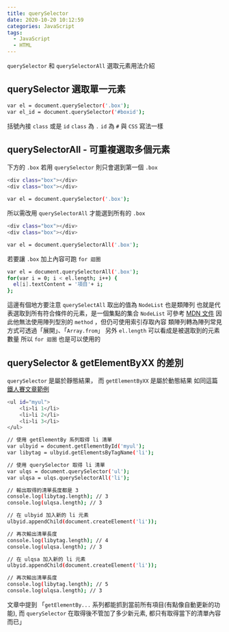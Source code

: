 ```yaml
---
title: querySelector
date: 2020-10-20 10:12:59
categories: JavaScript
tags:
  - JavaScript
  - HTML
---
```

`querySelector` 和 `querySelectorAll` 選取元素用法介紹
<!-- more -->
## querySelector 選取單一元素
```sh
var el = document.querySelector('.box');
var el_id = document.querySelector('#boxid');
```

括號內接 `class` 或是 `id` 
`class` 為 `.`
`id` 為 `#`
與 `CSS` 寫法一樣

## querySelectorAll - 可重複選取多個元素
下方的 `.box` 若用 `querySelector` 則只會選到第一個 `.box`
```sh
<div class="box"></div>
<div class="box"></div>

var el = document.querySelector('.box');
```
所以需改用 `querySelectorAll` 才能選到所有的 `.box` 

```sh
<div class="box"></div>
<div class="box"></div>

var el = document.querySelectorAll('.box');
```
若要讓 `.box` 加上內容可跑 `for 迴圈`
```sh
var el = document.querySelectorAll('.box');
for(var i = 0; i < el.length; i++) {
  el[i].textContent = '項目'+ i;
};
```
這邊有個地方要注意 `querySelectAll` 取出的值為 `NodeList` 也是類陣列
也就是代表選取到所有符合條件的元素，是一個集點的集合 `NodeList`
可參考 [MDN 文件](https://developer.mozilla.org/zh-TW/docs/Web/API/NodeList)
因此他無法使用陣列型別的 `method` ，但仍可使用索引存取內容
類陣列轉為陣列常見方式可透過「展開」、「`Array.from`」
另外 `el.length` 可以看成是被選取到的元素數量
所以 `for 迴圈` 也是可以使用的

## querySelector & getElementByXX 的差別

`querySelector` 是屬於靜態結果， 而 `getElementByXX` 是屬於動態結果
如同這篇[鐵人賽文章範例](https://ithelp.ithome.com.tw/articles/10230686?sc=rss.qu)
```sh
<ul id="myul">
    <li>li 1</li>
    <li>li 2</li>
    <li>li 3</li>
</ul>

// 使用 getElementBy 系列取得 li 清單
var ulbyid = document.getElementById('myul');
var libytag = ulbyid.getElementsByTagName('li');

// 使用 querySelector 取得 li 清單
var ulqs = document.querySelector('ul');
var ulqsa = ulqs.querySelectorAll('li');

// 輸出取得的清單長度都是 3
console.log(libytag.length); // 3
console.log(ulqsa.length); // 3

// 在 ulbyid 加入新的 li 元素
ulbyid.appendChild(document.createElement('li'));

// 再次輸出清單長度
console.log(libytag.length); // 4
console.log(ulqsa.length); // 3

// 在 ulqsa 加入新的 li 元素
ulbyid.appendChild(document.createElement('li'));

// 再次輸出清單長度
console.log(libytag.length); // 5
console.log(ulqsa.length); // 3

```
文章中提到
「`getElementBy...` 系列都能抓到當前所有項目(有點像自動更新的功能), 而 `querySelector` 在取得後不管加了多少新元素, 都只有取得當下的清單內容而已」